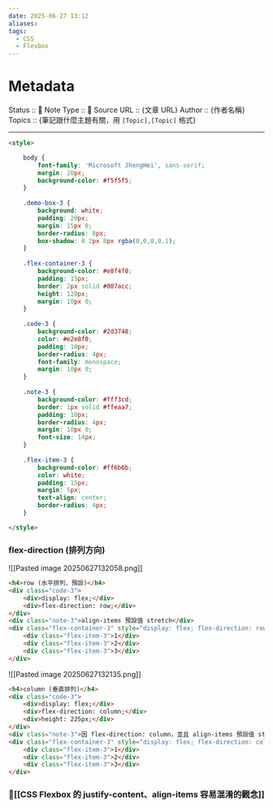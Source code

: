 ```yaml
---
date: 2025-06-27 13:12
aliases: 
tags:
  - CSS
  - Flexbox
---
```

# Metadata
Status :: 🌱
Note Type :: 📰
Source URL :: {文章 URL}
Author :: {作者名稱}
Topics :: {筆記跟什麼主題有關，用 `[Topic],[Topic]` 格式}

---

```html
<style>

	body {
		font-family: 'Microsoft JhengHei', sans-serif;
		margin: 20px;
		background-color: #f5f5f5;
	}
	
	.demo-box-3 {
		background: white;
		padding: 20px;
		margin: 15px 0;
		border-radius: 8px;
		box-shadow: 0 2px 8px rgba(0,0,0,0.1);
	}
	
	.flex-container-3 {
		background-color: #e8f4f8;
		padding: 15px;
		border: 2px solid #007acc;
		height: 120px;
		margin: 10px 0;
	}
	
	.code-3 {
		background-color: #2d3748;
		color: #e2e8f0;
		padding: 10px;
		border-radius: 4px;
		font-family: monospace;
		margin: 10px 0;
	}
	
	.note-3 {
		background-color: #fff3cd;
		border: 1px solid #ffeaa7;
		padding: 10px;
		border-radius: 4px;
		margin: 10px 0;
		font-size: 14px;
	}
	
	.flex-item-3 {
		background-color: #ff6b6b;
		color: white;
		padding: 15px;
		margin: 5px;
		text-align: center;
		border-radius: 4px;
	}

</style>
```

### flex-direction (排列方向)

![[Pasted image 20250627132058.png]]

```html
<h4>row (水平排列，預設)</h4>
<div class="code-3">
	<div>display: flex;</div>
	<div>flex-direction: row;</div>
</div>
<div class="note-3">align-items 預設值 stretch</div>
<div class="flex-container-3" style="display: flex; flex-direction: row;">
	<div class="flex-item-3">1</div>
	<div class="flex-item-3">2</div>
	<div class="flex-item-3">3</div>
</div>
```

![[Pasted image 20250627132135.png]]

```html
<h4>column (垂直排列)</h4>
<div class="code-3">
	<div>display: flex;</div>
	<div>flex-direction: column;</div>
	<div>height: 225px;</div>
</div>
<div class="note-3">因 flex-direction: column，並且 align-items 預設值 stretch，故滿版到最右邊</div>
<div class="flex-container-3" style="display: flex; flex-direction: column; height: 225px;">
	<div class="flex-item-3">1</div>
	<div class="flex-item-3">2</div>
	<div class="flex-item-3">3</div>
</div>
```

### 📑[[CSS Flexbox 的 justify-content、align-items 容易混淆的觀念]]